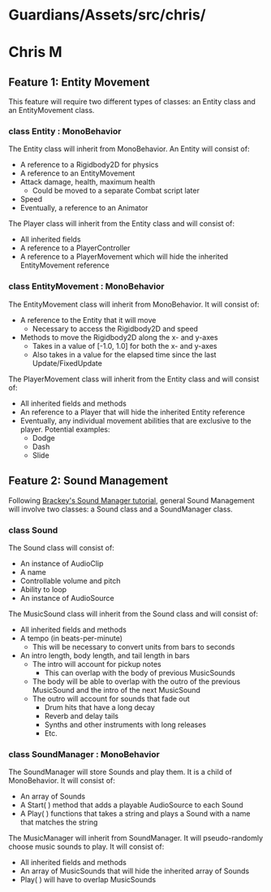 # Guardians/Assets/src/chris/

# Chris M

## Feature 1: Entity Movement

This feature will require two different types of classes: an Entity class and an EntityMovement class. 

### class Entity : MonoBehavior

The Entity class will inherit from MonoBehavior. An Entity will consist of:
  - A reference to a Rigidbody2D for physics
  - A reference to an EntityMovement
  - Attack damage, health, maximum health
	  - Could be moved to a separate Combat script later
  - Speed
  - Eventually, a reference to an Animator

The Player class will inherit from the Entity class and will consist of:
  - All inherited fields
  - A reference to a PlayerController
  - A reference to a PlayerMovement which will hide the inherited EntityMovement reference

### class EntityMovement : MonoBehavior

The EntityMovement class will inherit from MonoBehavior. It will consist of:
  - A reference to the Entity that it will move
	  - Necessary to access the Rigidbody2D and speed
  - Methods to move the Rigidbody2D along the x- and y-axes
	  - Takes in a value of [-1.0, 1.0] for both the x- and y-axes
	  - Also takes in a value for the elapsed time since the last Update/FixedUpdate

The PlayerMovement class will inherit from the Entity class and will consist of:
  - All inherited fields and methods
  - An reference to a Player that will hide the inherited Entity reference
  - Eventually, any individual movement abilities that are exclusive to the player. Potential examples:
	  - Dodge
	  - Dash
	  - Slide

## Feature 2: Sound Management

Following [Brackey's Sound Manager tutorial](https://www.youtube.com/watch?v=6OT43pvUyfY), general Sound Management will involve two classes: a Sound class and a SoundManager class.

### class Sound

The Sound class will consist of:
  - An instance of AudioClip
  - A name
  - Controllable volume and pitch
  - Ability to loop
  - An instance of AudioSource

The MusicSound class will inherit from the Sound class and will consist of:
  - All inherited fields and methods
  - A tempo (in beats-per-minute)
	  - This will be necessary to convert units from bars to seconds
  - An intro length, body length, and tail length in bars
	  - The intro will account for pickup notes
		  - This can overlap with the body of previous MusicSounds
	  - The body will be able to overlap with the outro of the previous MusicSound and the intro of the next MusicSound
	  - The outro will account for sounds that fade out
		  - Drum hits that have a long decay
		  - Reverb and delay tails
		  - Synths and other instruments with long releases
		  - Etc.

### class SoundManager : MonoBehavior

The SoundManager will store Sounds and play them. It is a child of MonoBehavior. It will consist of:
  - An array of Sounds
  - A Start( ) method that adds a playable AudioSource to each Sound
  - A Play( ) functions that takes a string and plays a Sound with a name that matches the string

The MusicManager will inherit from SoundManager. It will pseudo-randomly choose music sounds to play. It will consist of:
  - All inherited fields and methods
  - An array of MusicSounds that will hide the inherited array of Sounds
  - Play( ) will have to overlap MusicSounds
